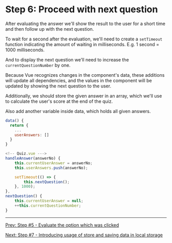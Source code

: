 # Step 6: Proceed with next question

After evaluating the answer we'll show the result to the user for a short time and then follow up with the next question.

To wait for a second after the evaluation, we'll need to create a `setTimeout` function indicating the amount of waiting in milliseconds. E.g. 1 second = 1000 milliseconds.

And to display the next question we'll need to increase the `currentQuestionNumber` by one.  

Because Vue recognizes changes in the component's data, these additions will update all dependencies, and the values in the component will be updated by showing the next question to the user.

Additionally, we should store the given answer in an array, which we'll use to calculate the user's score at the end of the quiz.

Also add another variable inside data, which holds all given answers.

```javascript
data() {
  return {
    ...
    userAnswers: []
  }
}
```

```javascript
<!-- Quiz.vue --->
handleAnswer(answerNo) {
    this.currentUserAnswer = answerNo;
    this.userAnswers.push(answerNo);

    setTimeout(() => {
        this.nextQuestion();
    }, 1000);
},
nextQuestion() {
    this.currentUserAnswer = null;
    ++this.currentQuestionNumber;
}
```

---

[Prev: Step #5 - Evaluate the option which was clicked](step5.md)

[Next: Step #7 - Introducing usage of store and saving data in local storage](step7.md)
